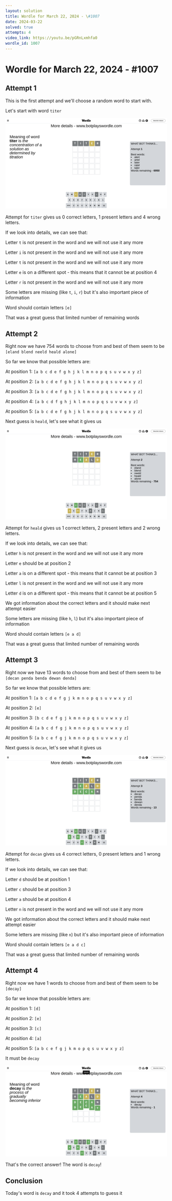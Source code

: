 ```yaml
---
layout: solution
title: Wordle for March 22, 2024 - \#1007
date: 2024-03-22
solved: true
attempts: 4
video_link: https://youtu.be/pGRnLxmhfa0
wordle_id: 1007
---
```


# Wordle for March 22, 2024 - \#1007

## Attempt 1

This is the first attempt and we'll choose a random word to start with.

Let's start with word `titer`

![Attempt 1](2024-03-22/attempt-1.png)

Attempt for `titer` gives us 0 correct letters, 1 present letters and 4 wrong letters.

If we look into details, we can see that:

Letter `t` is not present in the word and we will not use it any more

Letter `i` is not present in the word and we will not use it any more

Letter `t` is not present in the word and we will not use it any more

Letter `e` is on a different spot - this means that it cannot be at position 4

Letter `r` is not present in the word and we will not use it any more

Some letters are missing (like `t`, `i`, `r`) but it's also important piece of information

Word should contain letters `[e]`

That was a great guess that limited number of remaining words



## Attempt 2

Right now we have 754 words to choose from and best of them seem to be `[eland blend neeld heald alone]`

So far we know that possible letters are:

At position 1: `[a b c d e f g h j k l m n o p q s u v w x y z]`

At position 2: `[a b c d e f g h j k l m n o p q s u v w x y z]`

At position 3: `[a b c d e f g h j k l m n o p q s u v w x y z]`

At position 4: `[a b c d f g h j k l m n o p q s u v w x y z]`

At position 5: `[a b c d e f g h j k l m n o p q s u v w x y z]`

Next guess is `heald`, let's see what it gives us

![Attempt 2](2024-03-22/attempt-2.png)

Attempt for `heald` gives us 1 correct letters, 2 present letters and 2 wrong letters.

If we look into details, we can see that:

Letter `h` is not present in the word and we will not use it any more

Letter `e` should be at position 2

Letter `a` is on a different spot - this means that it cannot be at position 3

Letter `l` is not present in the word and we will not use it any more

Letter `d` is on a different spot - this means that it cannot be at position 5

We got information about the correct letters and it should make next attempt easier

Some letters are missing (like `h`, `l`) but it's also important piece of information

Word should contain letters `[e a d]`

That was a great guess that limited number of remaining words



## Attempt 3

Right now we have 13 words to choose from and best of them seem to be `[decan penda benda dewan denda]`

So far we know that possible letters are:

At position 1: `[a b c d e f g j k m n o p q s u v w x y z]`

At position 2: `[e]`

At position 3: `[b c d e f g j k m n o p q s u v w x y z]`

At position 4: `[a b c d f g j k m n o p q s u v w x y z]`

At position 5: `[a b c e f g j k m n o p q s u v w x y z]`

Next guess is `decan`, let's see what it gives us

![Attempt 3](2024-03-22/attempt-3.png)

Attempt for `decan` gives us 4 correct letters, 0 present letters and 1 wrong letters.

If we look into details, we can see that:

Letter `d` should be at position 1

Letter `c` should be at position 3

Letter `a` should be at position 4

Letter `n` is not present in the word and we will not use it any more

We got information about the correct letters and it should make next attempt easier

Some letters are missing (like `n`) but it's also important piece of information

Word should contain letters `[e a d c]`

That was a great guess that limited number of remaining words



## Attempt 4

Right now we have 1 words to choose from and best of them seem to be `[decay]`

So far we know that possible letters are:

At position 1: `[d]`

At position 2: `[e]`

At position 3: `[c]`

At position 4: `[a]`

At position 5: `[a b c e f g j k m o p q s u v w x y z]`

It must be `decay`

![Attempt 4](2024-03-22/attempt-4.png)

That's the correct answer! The word is `decay`!

## Conclusion

Today's word is `decay` and it took 4 attempts to guess it

